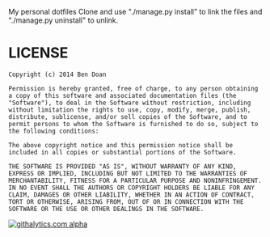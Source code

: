 My personal dotfiles
Clone and use "./manage.py install" to link the files and "./manage.py uninstall" to unlink.

LICENSE
=======
```
Copyright (c) 2014 Ben Doan

Permission is hereby granted, free of charge, to any person obtaining a copy of this software and associated documentation files (the "Software"), to deal in the Software without restriction, including without limitation the rights to use, copy, modify, merge, publish, distribute, sublicense, and/or sell copies of the Software, and to permit persons to whom the Software is furnished to do so, subject to the following conditions:

The above copyright notice and this permission notice shall be included in all copies or substantial portions of the Software.

THE SOFTWARE IS PROVIDED "AS IS", WITHOUT WARRANTY OF ANY KIND, EXPRESS OR IMPLIED, INCLUDING BUT NOT LIMITED TO THE WARRANTIES OF MERCHANTABILITY, FITNESS FOR A PARTICULAR PURPOSE AND NONINFRINGEMENT. IN NO EVENT SHALL THE AUTHORS OR COPYRIGHT HOLDERS BE LIABLE FOR ANY CLAIM, DAMAGES OR OTHER LIABILITY, WHETHER IN AN ACTION OF CONTRACT, TORT OR OTHERWISE, ARISING FROM, OUT OF OR IN CONNECTION WITH THE SOFTWARE OR THE USE OR OTHER DEALINGS IN THE SOFTWARE.
```

[![githalytics.com alpha](https://cruel-carlota.pagodabox.com/40add864790738b8875a68fd9128bcaf "githalytics.com")](http://githalytics.com/bendoan/dotfiles)
